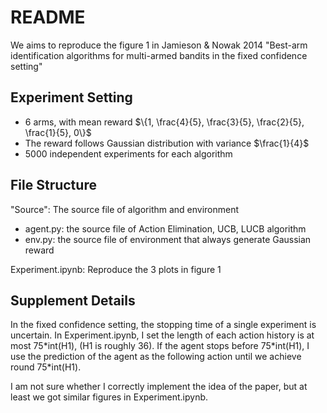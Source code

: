 # README

We aims to reproduce the figure 1 in Jamieson & Nowak 2014 "Best-arm identification algorithms for multi-armed bandits in the fixed confidence setting"

## Experiment Setting

+ 6 arms, with mean reward $\{1, \frac{4}{5}, \frac{3}{5}, \frac{2}{5}, \frac{1}{5}, 0\}$
+ The reward follows Gaussian distribution with variance $\frac{1}{4}$
+ 5000 independent experiments for each algorithm

## File Structure

"Source": The source file of algorithm and environment

+ agent.py: the source file of Action Elimination, UCB, LUCB algorithm
+ env.py: the source file of environment that always generate Gaussian reward

Experiment.ipynb: Reproduce the 3 plots in figure 1

## Supplement Details

In the fixed confidence setting, the stopping time of a single experiment is uncertain. In  Experiment.ipynb, I set the length of each action history is at most 75\*int(H1), (H1 is roughly 36). If the agent stops before 75\*int(H1), I use the prediction of the agent as the following action until we achieve round 75\*int(H1).

I am not sure whether I correctly implement the idea of the paper, but at least we got similar figures in Experiment.ipynb.

